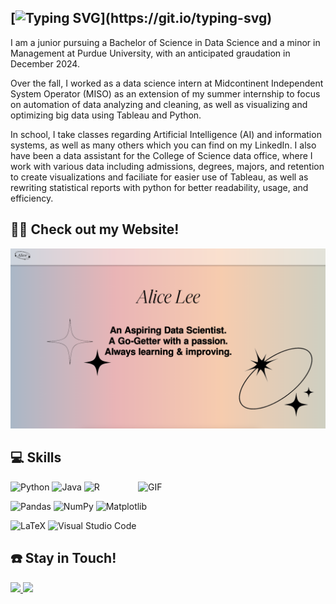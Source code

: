 ## [![Typing SVG](https://readme-typing-svg.demolab.com?font=Fira+Code&size=29&duration=4996&pause=1000&color=B687F7&center=true&vCenter=true&width=470&height=44&lines=Hi%2C+I'm+Alice+Lee%2C+Welcome!)](https://git.io/typing-svg)


I am a junior pursuing a Bachelor of Science in Data Science and a minor in Management at Purdue University, with an anticipated graudation in December 2024.  
  
Over the fall, I worked as a data science intern at Midcontinent Independent System Operator (MISO) as an extension of my summer internship to focus on automation of data analyzing and cleaning, as well as visualizing and optimizing big data using Tableau and Python.

In school, I take classes regarding Artificial Intelligence (AI) and information systems, as well as many others which you can find on my LinkedIn. I also have been a data assistant for the College of Science data office, where I work with various data including admissions, degrees, majors, and retention to create visualizations and faciliate for easier use of Tableau, as well as rewriting statistical reports with python for better readability, usage, and efficiency.

## 👩‍💻 Check out my Website!
<a href="https://www.alicehlee.com">
<img src="Website.png">  
</a> 

## :computer: Skills 
<img align= "right" alt="GIF" src="https://github.com/alicehaemi/alicehaemi/assets/88690930/7ac56a3d-3e27-44e1-b285-617286740296" width="300" />

![Python](https://img.shields.io/badge/python-3670A0?style=for-the-badge&logo=python&logoColor=ffdd54)
![Java](https://img.shields.io/badge/java-%23ED8B00.svg?style=for-the-badge&logo=openjdk&logoColor=white)
![R](https://img.shields.io/badge/r-%23276DC3.svg?style=for-the-badge&logo=r&logoColor=white)  

![Pandas](https://img.shields.io/badge/pandas-%23150458.svg?style=for-the-badge&logo=pandas&logoColor=white)
![NumPy](https://img.shields.io/badge/numpy-%23013243.svg?style=for-the-badge&logo=numpy&logoColor=white)
![Matplotlib](https://img.shields.io/badge/Matplotlib-%23ffffff.svg?style=for-the-badge&logo=Matplotlib&logoColor=black)  

![LaTeX](https://img.shields.io/badge/latex-%23008080.svg?style=for-the-badge&logo=latex&logoColor=white)
![Visual Studio Code](https://img.shields.io/badge/Visual%20Studio%20Code-0078d7.svg?style=for-the-badge&logo=visual-studio-code&logoColor=white)

## :phone: Stay in Touch!

<a href="https://www.linkedin.com/in/haemi-lee/">
<img src="https://img.shields.io/badge/linkedin-%230077B5.svg?&style=for-the-badge&logo=linkedin&logoColor=white" height=25>  
</a> 

<a href="mailto: alicehaemilee@gmail.com"> 
<img src="https://img.shields.io/badge/Gmail-D14836?style=for-the-badge&logo=gmail&logoColor=white" height=25>
</a>

